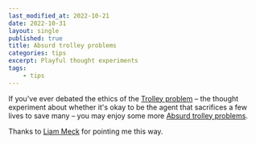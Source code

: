 ```yaml
---
last_modified_at: 2022-10-21
date: 2022-10-31
layout: single
published: true
title: Absurd trolley problems
categories: tips
excerpt: Playful thought experiments
tags:
    - tips
---
```


If you've ever debated the ethics of the [Trolley problem](https://en.wikipedia.org/wiki/Trolley_problem) –
the thought experiment about whether it's okay to be the agent that sacrifices a few lives to save many –
you may enjoy some more [Absurd trolley problems](https://neal.fun/absurd-trolley-problems/).

Thanks to [Liam Meck](https://www.linkedin.com/in/liam-meck/) for pointing me this way.
